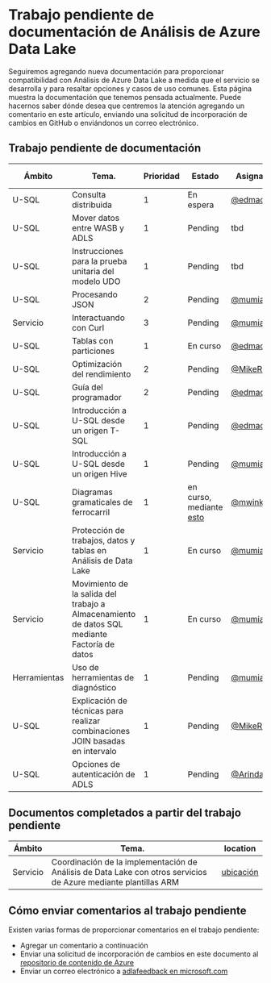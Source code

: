 <properties
   pageTitle="Trabajo pendiente de documentación de Análisis de Azure Data Lake | Microsoft Azure"
   description="Análisis de Data Lake es un servicio de cálculo de macrodatos de Azure que le permite usar datos para impulsar el negocio con los conocimientos adquiridos de los datos en la nube, independientemente de dónde se encuentren y de su tamaño. Análisis de Data Lake lo permite de la forma más sencilla, escalable y económica posible. Esta página es el trabajo pendiente para nuestros esfuerzos de documentación"
   documentationCenter="na"
   services="data-lake-analytics"
   authors="mumian"
   manager="paulettm"
   editor="cgronlun"/>

<tags
   ms.service="data-lake-analytics"
   ms.devlang="na"
   ms.topic="article"
   ms.tgt_pltfrm="na"
   ms.workload="big-data"
   ms.date="11/05/2015"
   ms.author="mwinkle"/>

# Trabajo pendiente de documentación de Análisis de Azure Data Lake

Seguiremos agregando nueva documentación para proporcionar compatibilidad con Análisis de Azure Data Lake a medida que el servicio se desarrolla y para resaltar opciones y casos de uso comunes. Esta página muestra la documentación que tenemos pensada actualmente. Puede hacernos saber dónde desea que centremos la atención agregando un comentario en este artículo, enviando una solicitud de incorporación de cambios en GitHub o enviándonos un correo electrónico.

## Trabajo pendiente de documentación

Ámbito |Tema. | Prioridad | Estado | Asignado a | Solicitado por 
------------- | ------------- | -------------- | -------------- | --------------- | --------------
U-SQL | Consulta distribuida | 1 | En espera | [@edmacauley](https://github.com/edmacauley) |
U-SQL | Mover datos entre WASB y ADLS | 1 | Pending | tbd | Ye Xing (ml)
U-SQL | Instrucciones para la prueba unitaria del modelo UDO | 1 | Pending | tbd | [@ddobric](https://github.com/ddobric) 
U-SQL | Procesando JSON | 2 | Pending | [@mumian](https://github.com/mumian) | [@mwinkle](https://github.com/mwinkle)
Servicio | Interactuando con Curl | 3 |Pending |[@mumian](https://github.com/mumian)
U-SQL | Tablas con particiones |1 | En curso | [@edmacauley](https://github.com/edmacauley) | 
U-SQL | Optimización del rendimiento | 2 | Pending | [@MikeRys](https://github.com/mikerys) | 
U-SQL | Guía del programador | 2 | Pending | [@edmacauley](https://github.com/edmacauley) | 
U-SQL | Introducción a U-SQL desde un origen T-SQL | 1 | Pending | [@edmacauley](https://github.com/edmacauley) | [@MikeRys](https://github.com/mikerys)
U-SQL | Introducción a U-SQL desde un origen Hive | 1 | Pending | [@mumian](https://github.com/mumian)| [@MikeRys](https://github.com/mikerys)
U-SQL | Diagramas gramaticales de ferrocarril | 1 | en curso, mediante [esto](http://bottlecaps.de/rr/ui) | [@mwinkle](https://github.com/mwinkle) | [@mwinkle](https://github.com/mwinkle)
Servicio | Protección de trabajos, datos y tablas en Análisis de Data Lake |1| En curso | [@mumian](https://github.com/mumian) | [@MikeRys](https://github.com/mikerys)
Servicio | Movimiento de la salida del trabajo a Almacenamiento de datos SQL mediante Factoría de datos |1 | En curso | [@mumian](https://github.com/mumian) | 
Herramientas | Uso de herramientas de diagnóstico | 1 | Pending | [@mumian](https://github.com/mumian) | 
U-SQL | Explicación de técnicas para realizar combinaciones JOIN basadas en intervalo | 1 | Pending | [@MikeRys](https://github.com/mikerys) |[@saveenr](https://github.com/saveenr) 
U-SQL | Opciones de autenticación de ADLS | 1 | Pending | [@ArindamC](https://github.com/mikerys) |[@saveenr](https://github.com/saveenr) 




## Documentos completados a partir del trabajo pendiente

Ámbito |Tema. | location
------------- | ------------- | -------------- 
Servicio | Coordinación de la implementación de Análisis de Data Lake con otros servicios de Azure mediante plantillas ARM | [ubicación](../data-lake-analytics-manage-use-powershell.md)

## Cómo enviar comentarios al trabajo pendiente
Existen varias formas de proporcionar comentarios en el trabajo pendiente:

* Agregar un comentario a continuación
* Enviar una solicitud de incorporación de cambios en este documento al [repositorio de contenido de Azure](https://github.com/Azure/azure-content/blob/master/articles/data-lake-analytics/data-lake-analytics-documentation-backlog.md)
* Enviar un correo electrónico a [adlafeedback en microsoft.com](mailto:adlafeedback@microsoft.com?subject=DocBacklog)

<!---HONumber=AcomDC_0121_2016-->